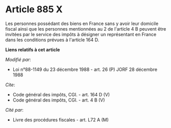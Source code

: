 # Article 885 X

Les personnes possédant des biens en France sans y avoir leur domicile fiscal ainsi que les personnes mentionnées au 2 de
l'article 4 B peuvent être invitées par le service des impôts à désigner un représentant en France dans les conditions
prévues à l'article 164 D.

**Liens relatifs à cet article**

_Modifié par_:

  - Loi n°88-1149 du 23 décembre 1988 - art. 26 (P) JORF 28 décembre 1988

_Cite_:

  - Code général des impôts, CGI. - art. 164 D (V)
  - Code général des impôts, CGI. - art. 4 B (V)

_Cité par_:

  - Livre des procédures fiscales - art. L72 A (M)
